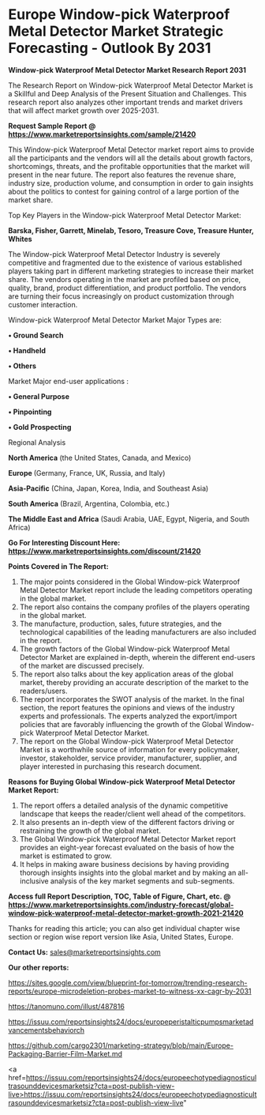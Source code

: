 # Europe Window-pick Waterproof Metal Detector Market Strategic Forecasting - Outlook By 2031

<strong>Window-pick Waterproof Metal Detector Market Research Report 2031</strong>

The Research Report on Window-pick Waterproof Metal Detector Market is a Skillful and Deep Analysis of the Present Situation and Challenges. This research report also analyzes other important trends and market drivers that will affect market growth over 2025-2031.

<strong>Request Sample Report @ <a href=https://www.marketreportsinsights.com/sample/21420>https://www.marketreportsinsights.com/sample/21420</a></strong>

This Window-pick Waterproof Metal Detector market report aims to provide all the participants and the vendors will all the details about growth factors, shortcomings, threats, and the profitable opportunities that the market will present in the near future. The report also features the revenue share, industry size, production volume, and consumption in order to gain insights about the politics to contest for gaining control of a large portion of the market share.

Top Key Players in the Window-pick Waterproof Metal Detector Market:

<strong>Barska, Fisher, Garrett, Minelab, Tesoro, Treasure Cove, Treasure Hunter, Whites</strong>

The Window-pick Waterproof Metal Detector Industry is severely competitive and fragmented due to the existence of various established players taking part in different marketing strategies to increase their market share. The vendors operating in the market are profiled based on price, quality, brand, product differentiation, and product portfolio. The vendors are turning their focus increasingly on product customization through customer interaction.

Window-pick Waterproof Metal Detector Market Major Types are:

<strong>• Ground Search

• Handheld

• Others</strong>

Market Major end-user applications :

<strong>• General Purpose

• Pinpointing

• Gold Prospecting</strong>

Regional Analysis

</u><strong><b>North America</b></strong> (the United States, Canada, and Mexico)

<strong><b>Europe </b></strong>(Germany, France, UK, Russia, and Italy)

<strong><b>Asia-Pacific</b></strong> (China, Japan, Korea, India, and Southeast Asia)

<strong><b>South America</b></strong> (Brazil, Argentina, Colombia, etc.)

<strong><b>The Middle East and Africa</b></strong> (Saudi Arabia, UAE, Egypt, Nigeria, and South Africa)

<strong>Go For Interesting Discount Here: <a href=https://www.marketreportsinsights.com/discount/21420>https://www.marketreportsinsights.com/discount/21420</a></strong>

<strong>Points Covered in The Report:</strong>
<ol>
  <li>The major points considered in the Global Window-pick Waterproof Metal Detector Market report include the leading competitors operating in the global market.</li>
  <li>The report also contains the company profiles of the players operating in the global market.</li>
  <li>The manufacture, production, sales, future strategies, and the technological capabilities of the leading manufacturers are also included in the report.</li>
  <li>The growth factors of the Global Window-pick Waterproof Metal Detector Market are explained in-depth, wherein the different end-users of the market are discussed precisely.</li>
  <li>The report also talks about the key application areas of the global market, thereby providing an accurate description of the market to the readers/users.</li>
  <li>The report incorporates the SWOT analysis of the market. In the final section, the report features the opinions and views of the industry experts and professionals. The experts analyzed the export/import policies that are favorably influencing the growth of the Global Window-pick Waterproof Metal Detector Market.</li>
  <li>The report on the Global Window-pick Waterproof Metal Detector Market is a worthwhile source of information for every policymaker, investor, stakeholder, service provider, manufacturer, supplier, and player interested in purchasing this research document.</li>
</ol>
<strong>Reasons for Buying Global Window-pick Waterproof Metal Detector Market Report:</strong>

<ol>
  <li>The report offers a detailed analysis of the dynamic competitive landscape that keeps the reader/client well ahead of the competitors.</li>
  <li>It also presents an in-depth view of the different factors driving or restraining the growth of the global market.</li>
  <li>The Global Window-pick Waterproof Metal Detector Market report provides an eight-year forecast evaluated on the basis of how the market is estimated to grow.</li>
  <li>It helps in making aware business decisions by having providing thorough insights insights into the global market and by making an all-inclusive analysis of the key market segments and sub-segments.</li>
</ol>
<strong>Access full Report Description, TOC, Table of Figure, Chart, etc. @ <a href=https://www.marketreportsinsights.com/industry-forecast/global-window-pick-waterproof-metal-detector-market-growth-2021-21420>https://www.marketreportsinsights.com/industry-forecast/global-window-pick-waterproof-metal-detector-market-growth-2021-21420</a></strong>


Thanks for reading this article; you can also get individual chapter wise section or region wise report version like Asia, United States, Europe.

<strong>Contact Us:</strong>
sales@marketreportsinsights.com

<strong>Our other reports:</strong>

<a href=https://sites.google.com/view/blueprint-for-tomorrow/trending-research-reports/europe-microdeletion-probes-market-to-witness-xx-cagr-by-2031>https://sites.google.com/view/blueprint-for-tomorrow/trending-research-reports/europe-microdeletion-probes-market-to-witness-xx-cagr-by-2031</a>

<a href=https://tanomuno.com/illust/487816>https://tanomuno.com/illust/487816</a>

<a href=https://issuu.com/reportsinsights24/docs/europeperistalticpumpsmarketadvancementsbehaviorch>https://issuu.com/reportsinsights24/docs/europeperistalticpumpsmarketadvancementsbehaviorch</a>

<a href=https://github.com/cargo2301/marketing-strategy/blob/main/Europe-Packaging-Barrier-Film-Market.md>https://github.com/cargo2301/marketing-strategy/blob/main/Europe-Packaging-Barrier-Film-Market.md</a>

<a href=https://issuu.com/reportsinsights24/docs/europeechotypediagnosticultrasounddevicesmarketsiz?cta=post-publish-view-live>https://issuu.com/reportsinsights24/docs/europeechotypediagnosticultrasounddevicesmarketsiz?cta=post-publish-view-live</a>"

